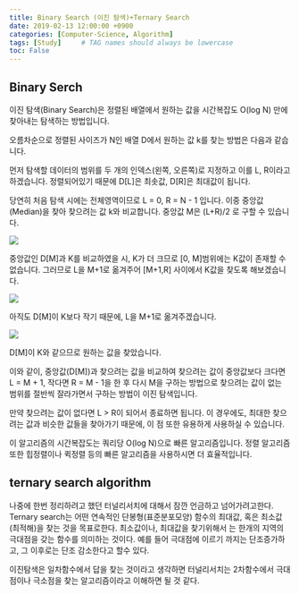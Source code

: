 ```yaml
---
title: Binary Search (이진 탐색)+Ternary Search
date: 2019-02-13 12:00:00 +0900
categories: [Computer-Science, Algorithm]
tags: [Study]     # TAG names should always be lowercase
toc: False
---
```


## Binary Serch

이진 탐색(Binary Search)은 정렬된 배열에서 원하는 값을 시간복잡도 O(log N) 만에 찾아내는 탐색하는 방법입니다.

오름차순으로 정렬된 사이즈가 N인 배열 D에서 원하는 값 k를 찾는 방법은 다음과 같습니다.

먼저 탐색할 데이터의 범위를 두 개의 인덱스(왼쪽, 오른쪽)로 지정하고 이를 L, R이라고 하겠습니다. 정렬되어있기 때문에 D[L]은 최솟값, D[R]은 최대값이 됩니다.

당연히 처음 탐색 시에는 전체영역이므로 L = 0, R = N - 1 입니다. 이중 중앙값(Median)을 찾아 찾으려는 값 k와 비교합니다. 중앙값 M은 (L+R)/2 로 구할 수 있습니다.

![](https://user-images.githubusercontent.com/19174106/102913760-8cb5c900-44c2-11eb-9e80-340c447bf0b9.jpg)

중앙값인 D[M]과 K를 비교하였을 시, K가 더 크므로 [0, M]범위에는 K값이 존재할 수 없습니다. 그러므로 L을 M+1로 옮겨주어 [M+1,R] 사이에서 K값을 찾도록 해보겠습니다.

![](https://user-images.githubusercontent.com/19174106/52695192-323ab000-2faf-11e9-8406-b689a6f910a8.jpg)

아직도 D[M]이 K보다 작기 때문에, L을 M+1로 옮겨주겠습니다.

![](https://user-images.githubusercontent.com/19174106/52695196-34047380-2faf-11e9-8ce8-9f657e8c7876.jpg)

D[M]이 K와 같으므로 원하는 값을 찾았습니다.

이와 같이, 중앙값(D[M])과 찾으려는 값을 비교하여 찾으려는 값이 중앙값보다 크다면 L = M + 1, 작다면 R = M - 1을 한 후 다시 M을 구하는 방법으로 찾으려는 값이 없는 범위를 절반씩 잘라가면서 구하는 방법이 이진 탐색입니다.

만약 찾으려는 값이 없다면 L > R이 되어서 종료하면 됩니다. 이 경우에도, 최대한 찾으려는 값과 비슷한 값들을 찾아가기 때문에, 이 점 또한 유용하게 사용하실 수 있습니다.

이 알고리즘의 시간복잡도는 쿼리당 O(log N)으로 빠른 알고리즘입니다. 정렬 알고리즘 또한 힙정렬이나 퀵정렬 등의 빠른 알고리즘을 사용하시면 더 효율적입니다.

## ternary search algorithm

나중에 한번 정리하려고 했던 터널리서치에 대해서 잠깐 언금하고 넘어가려고한다.
Ternary search는 어떤 연속적인 단봉형(표준분포모양) 함수의 최대값, 혹은 최소값 (최적해)을 찾는 것을 목표로한다. 최소값이나, 최대값을 찾기위해서 는 한개의 지역의 극대점을 갖는 함수를 의미하는 것이다.
예를 들어 극대점에 이르기 까지는 단조증가하고, 그 이후로는 단조 감소한다고 할수 있다.

이진탐색은 일차함수에서 답을 찾는 것이라고 생각하면 터널리서치는 2차함수에서 극대점이나 극소점을 찾는 알고리즘이라고 이해하면 될 것 같다.
